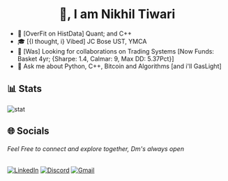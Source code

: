 <h1 align="center" color="beige">👋, I am Nikhil Tiwari</h1>

- 🔭 [OverFit on HistData] Quant; and C++
- 🎓 [{I thought, i} Vibed] JC Bose UST, YMCA
- 👯 [Was] Looking for collaborations on Trading Systems [Now Funds: Basket 4yr; {Sharpe: 1.4, Calmar: 9, Max DD: 5.37Pct}] 
- 💬 Ask me about Python, C++, Bitcoin and Algorithms [and i'll GasLight]

## 📊 Stats
![stat](https://github-readme-stats.vercel.app/api?username=nikhiltiwari-git&show_icons=true&rank_icon=github&theme=dracula) 

## 🌐 Socials
 ###### Feel Free to connect and explore together, Dm's always open 
<a href="https://www.linkedin.com/in/tiwari-2/">![LinkedIn](https://img.shields.io/badge/LinkedIn-0077B5?style=for-the-badge&logo=linkedin&logoColor=white)</a>
<a href="Username (1blackrock)">![Discord](https://img.shields.io/badge/Discord-7289DA?style=for-the-badge&logo=discord&logoColor=white)</a>
[![Gmail](https://img.shields.io/badge/-GMAIL-D14836?style=for-the-badge&logo=gmail&logoColor=white)](mailto:nikhiltiwari1903@gmail.com)

